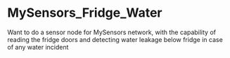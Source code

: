 # MySensors_Fridge_Water
Want to do a sensor node for MySensors network, with the capability of reading the fridge doors and detecting water leakage below fridge in case of any water incident
